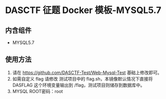 # DASCTF 征题 Docker 模板-MYSQL5.7
## 内含组件
- MYSQL5.7

## 使用方法
1. 请在 https://github.com/DASCTF-Test/Web-Mysql-Test  基础上修改即可。
2. 如需自定义 flag 请修改 测试项目中的 flag.sh，本镜像默认情况下直接将 DASFLAG 这个环境变量输出到 /flag，测试项目则储存到数据库中。
3. MYSQL ROOT密码：root
